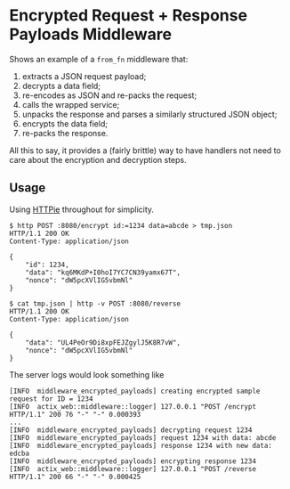 # Encrypted Request + Response Payloads Middleware

Shows an example of a `from_fn` middleware that:

1. extracts a JSON request payload;
1. decrypts a data field;
1. re-encodes as JSON and re-packs the request;
1. calls the wrapped service;
1. unpacks the response and parses a similarly structured JSON object;
1. encrypts the data field;
1. re-packs the response.

All this to say, it provides a (fairly brittle) way to have handlers not need to care about the encryption and decryption steps.

## Usage

Using [HTTPie] throughout for simplicity.

```console
$ http POST :8080/encrypt id:=1234 data=abcde > tmp.json
HTTP/1.1 200 OK
Content-Type: application/json

{
    "id": 1234,
    "data": "kq6MKdP+I0hoI7YC7CN39yamx67T",
    "nonce": "dW5pcXVlIG5vbmNl"
}

$ cat tmp.json | http -v POST :8080/reverse
HTTP/1.1 200 OK
Content-Type: application/json

{
    "data": "UL4PeOr9Di8xpFEJZgylJ5K8R7vW",
    "nonce": "dW5pcXVlIG5vbmNl"
}
```

The server logs would look something like

```plain
[INFO  middleware_encrypted_payloads] creating encrypted sample request for ID = 1234
[INFO  actix_web::middleware::logger] 127.0.0.1 "POST /encrypt HTTP/1.1" 200 76 "-" "-" 0.000393
...
[INFO  middleware_encrypted_payloads] decrypting request 1234
[INFO  middleware_encrypted_payloads] request 1234 with data: abcde
[INFO  middleware_encrypted_payloads] response 1234 with new data: edcba
[INFO  middleware_encrypted_payloads] encrypting response 1234
[INFO  actix_web::middleware::logger] 127.0.0.1 "POST /reverse HTTP/1.1" 200 66 "-" "-" 0.000425
```

[httpie]: https://httpie.io/cli
